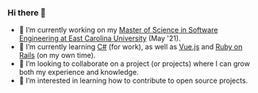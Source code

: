 ### Hi there 👋
- 🔭 I’m currently working on my [Master of Science in Software Engineering at East Carolina University](https://cet.ecu.edu/csci/graduate-programs/ms-in-software-engineering/) (May '21).
- 🌱 I’m currently learning [C#](https://docs.microsoft.com/en-us/dotnet/csharp/) (for work), as well as [Vue.js](https://vuejs.org) and [Ruby on Rails](https://www.railstutorial.org/book) (on my own time).
- 👯 I’m looking to collaborate on a project (or projects) where I can grow both my experience and knowledge.
- 🤔 I’m interested in learning how to contribute to open source projects.

<!--
**rscottjohnson/rscottjohnson** is a ✨ _special_ ✨ repository because its `README.md` (this file) appears on your GitHub profile.

Here are some ideas to get you started:

- 🔭 I’m currently working on ...
- 🌱 I’m currently learning ...
- 👯 I’m looking to collaborate on ...
- 🤔 I’m looking for help with ...
- 💬 Ask me about ...
- 📫 How to reach me: ...
- 😄 Pronouns: ...
- ⚡ Fun fact: ...
-->
